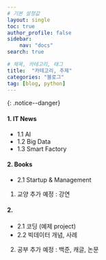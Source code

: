 ```yaml
---
# 기본 설정값
layout: single
toc: true
author_profile: false
sidebar:
    nav: "docs"
search: true

# 제목, 카테고리, 태그
title:  "카테고리, 주제"
categories: "블로그"
tag: [blog, python]
---
```


{: .notice--danger}  

<div class="notice--success">
<h4>1. IT News</h4>
<ul>
    <li>1.1 AI</li>
    <li>1.2 Big Data</li>
    <li>1.3 Smart Factory</li>
</ul>
</div>

<div class="notice--success">
<h4>2. Books</h4>
<ul>
    <li>2.1 Startup & Management</li>
</ul>
</div>

1. 교양 추가 예정 : 강연

<div class="notice--success">
<h4>2. </h4>
<ul>
    <li>2.1 코딩 (예제 project)</li>
    <li>2.2 빅데이터 개념, 사례</li>
</ul>
</div>

2. 공부 추가 예정 : 백준, 캐글, 논문
